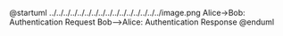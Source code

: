 @startuml ../../../../../../../../../../../../../../../../image.png
Alice->Bob: Authentication Request
Bob-->Alice: Authentication Response
@enduml
